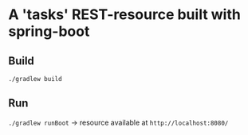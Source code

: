 # A 'tasks' REST-resource built with spring-boot

## Build
`./gradlew build`

## Run
`./gradlew runBoot` -> resource available at `http://localhost:8080/`
